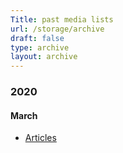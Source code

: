 ```yaml
---
Title: past media lists
url: /storage/archive
draft: false
type: archive
layout: archive
---
```


### 2020

#### March
* [Articles](/storage/march-2020)